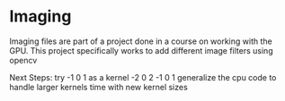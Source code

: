 # Imaging

Imaging files are part of a project done in a course on working with the GPU. This project specifically works to add different image
filters using opencv

Next Steps:
try -1 0 1 as a kernel
    -2 0 2 
    -1 0 1 
generalize the cpu code to handle larger kernels
time with new kernel sizes
